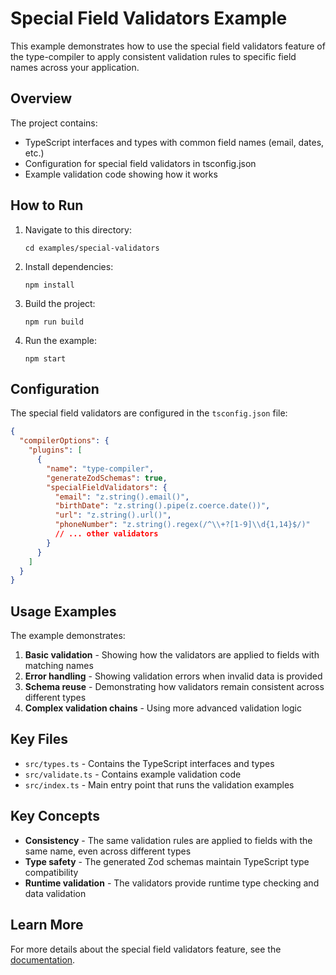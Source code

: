 # Special Field Validators Example

This example demonstrates how to use the special field validators feature of the type-compiler to apply consistent validation rules to specific field names across your application.

## Overview

The project contains:

- TypeScript interfaces and types with common field names (email, dates, etc.)
- Configuration for special field validators in tsconfig.json
- Example validation code showing how it works

## How to Run

1. Navigate to this directory:
   ```
   cd examples/special-validators
   ```

2. Install dependencies:
   ```
   npm install
   ```

3. Build the project:
   ```
   npm run build
   ```

4. Run the example:
   ```
   npm start
   ```

## Configuration

The special field validators are configured in the `tsconfig.json` file:

```json
{
  "compilerOptions": {
    "plugins": [
      {
        "name": "type-compiler",
        "generateZodSchemas": true,
        "specialFieldValidators": {
          "email": "z.string().email()",
          "birthDate": "z.string().pipe(z.coerce.date())",
          "url": "z.string().url()",
          "phoneNumber": "z.string().regex(/^\\+?[1-9]\\d{1,14}$/)"
          // ... other validators
        }
      }
    ]
  }
}
```

## Usage Examples

The example demonstrates:

1. **Basic validation** - Showing how the validators are applied to fields with matching names
2. **Error handling** - Showing validation errors when invalid data is provided
3. **Schema reuse** - Demonstrating how validators remain consistent across different types
4. **Complex validation chains** - Using more advanced validation logic

## Key Files

- `src/types.ts` - Contains the TypeScript interfaces and types
- `src/validate.ts` - Contains example validation code
- `src/index.ts` - Main entry point that runs the validation examples

## Key Concepts

- **Consistency** - The same validation rules are applied to fields with the same name, even across different types
- **Type safety** - The generated Zod schemas maintain TypeScript type compatibility
- **Runtime validation** - The validators provide runtime type checking and data validation

## Learn More

For more details about the special field validators feature, see the [documentation](../../docs/special-field-validators.md). 